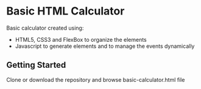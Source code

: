 # Basic HTML Calculator

Basic calculator created using:

* HTML5, CSS3 and FlexBox to organize the elements
* Javascript to generate elements and to manage the events dynamically

## Getting Started

Clone or download the repository and browse basic-calculator.html file
